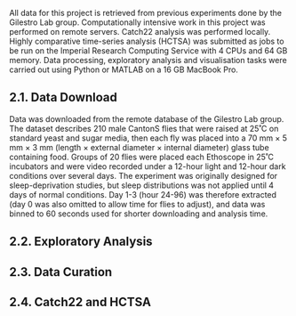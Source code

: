 All data for this project is retrieved from previous experiments done by the Gilestro Lab group. Computationally intensive work in this project was performed on remote servers. Catch22 analysis was performed locally. Highly comparative time-series analysis (HCTSA) was submitted as jobs to be run on the Imperial Research Computing Service with 4 CPUs and 64 GB memory. Data processing, exploratory analysis and visualisation tasks were carried out using Python or MATLAB on a 16 GB MacBook Pro.

## 2.1. Data Download

Data was downloaded from the remote database of the Gilestro Lab group. The dataset describes 210 male CantonS flies that were raised at 25˚C on standard yeast and sugar media, then each fly was placed into a 70 mm × 5 mm × 3 mm (length × external diameter × internal diameter) glass tube containing food. Groups of 20 flies were placed each Ethoscope in 25˚C incubators and were video recorded under a 12-hour light and 12-hour dark conditions over several days. The experiment was originally designed for sleep-deprivation studies, but sleep distributions was not applied until 4 days of normal conditions. Day 1-3 (hour 24-96) was therefore extracted (day 0 was also omitted to allow time for flies to adjust), and data was binned to 60 seconds used for shorter downloading and analysis time.

## 2.2. Exploratory Analysis

## 2.3. Data Curation

## 2.4. Catch22 and HCTSA

<!-- |               |             Classifier                || -->
<!-- | Variable      | SVM     | Decision Tree | KNN          |
| ------------  | ------- | ------------- | ------------ |
| mean_velocity | 73.91%  | 68.15%        | 69.53%       |
| x             | 67.89%  | 62.86%        | 59.21%       |
| phi           | 60.91%  | 57.97%        | 57.35%       |
| area          | 74.86%  | 71.97%        | 67.48%       | -->